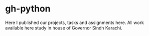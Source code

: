 # gh-python
Here I published our projects, tasks and assignments here. All work available here study in house of Governor Sindh Karachi.
